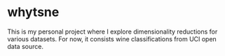 # whytsne

This is my personal project where I explore dimensionality reductions for various datasets. For now, it consists wine classifications from UCI open data source. 
